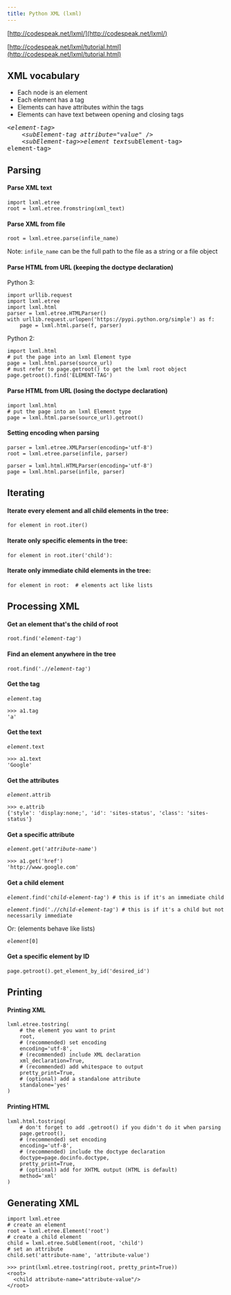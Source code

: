 ```yaml
---
title: Python XML (lxml)
---
```


[http://codespeak.net/lxml/](http://codespeak.net/lxml/)

[http://codespeak.net/lxml/tutorial.html](http://codespeak.net/lxml/tutorial.html)

## XML vocabulary

- Each node is an element
- Each element has a tag
- Elements can have attributes within the tags
- Elements can have text between opening and closing tags

<pre>
<<em>element-tag</em>>
    <<em>subElement-tag attribute="value"</em> />
    <<em>subElement-tag</em>>><em>element text</em></<em>subElement-tag</em>>
</<em>element-tag</em>></pre>

## Parsing

#### Parse XML text

```
import lxml.etree
root = lxml.etree.fromstring(xml_text)
```

#### Parse XML from file

```
root = lxml.etree.parse(infile_name)
```

Note: `infile_name` can be the full path to the file as a string or a file object

#### Parse HTML from URL (keeping the doctype declaration)

Python 3:

```
import urllib.request
import lxml.etree
import lxml.html
parser = lxml.etree.HTMLParser()
with urllib.request.urlopen('https://pypi.python.org/simple') as f:
    page = lxml.html.parse(f, parser)
```

Python 2:

```
import lxml.html
# put the page into an lxml Element type
page = lxml.html.parse(source_url)
# must refer to page.getroot() to get the lxml root object
page.getroot().find('ELEMENT-TAG')
```

#### Parse HTML from URL (losing the doctype declaration)

```
import lxml.html
# put the page into an lxml Element type
page = lxml.html.parse(source_url).getroot()
```

#### Setting encoding when parsing

```
parser = lxml.etree.XMLParser(encoding='utf-8')
root = lxml.etree.parse(infile, parser)

parser = lxml.html.HTMLParser(encoding='utf-8')
page = lxml.html.parse(infile, parser)
```

## Iterating

#### Iterate every element and all child elements in the tree:

```
for element in root.iter()
```

#### Iterate only specific elements in the tree:

```
for element in root.iter('child'):
```

#### Iterate only immediate child elements in the tree:

```
for element in root:  # elements act like lists
```

## Processing XML

#### Get an element that's the child of root

`root.find('`_`element-tag`_`')`

#### Find an element anywhere in the tree

`root.find('.//`_`element-tag`_`')`

#### Get the tag

_`element`_`.tag`

```
>>> a1.tag
'a'
```

#### Get the text

_`element`_`.text`

```
>>> a1.text
'Google'
```

#### Get the attributes

_`element`_`.attrib`

```
>>> e.attrib
{'style': 'display:none;', 'id': 'sites-status', 'class': 'sites-status'}
```

#### Get a specific attribute

_`element`_`.get('`_`attribute-name`_`')`

```
>>> a1.get('href')
'http://www.google.com'
```

#### Get a child element

_`element`_`.find('`_`child-element-tag`_`') # this is if it's an immediate child`

_`element`_`.find('.//`_`child-element-tag`_`') # this is if it's a child but not necessarily immediate`

Or:
(elements behave like lists)

_`element`_`[0]`

#### Get a specific element by ID

```
page.getroot().get_element_by_id('desired_id')
```

## Printing

#### Printing XML

```
lxml.etree.tostring(
    # the element you want to print
    root,
    # (recommended) set encoding
    encoding='utf-8',
    # (recommended) include XML declaration
    xml_declaration=True,
    # (recommended) add whitespace to output
    pretty_print=True,
    # (optional) add a standalone attribute
    standalone='yes'
)
```

#### Printing HTML

```
lxml.html.tostring(
    # don't forget to add .getroot() if you didn't do it when parsing
    page.getroot(),
    # (recommended) set encoding
    encoding='utf-8',
    # (recommended) include the doctype declaration
    doctype=page.docinfo.doctype,
    pretty_print=True,
    # (optional) add for XHTML output (HTML is default)
    method='xml'
)
```

## Generating XML

```
import lxml.etree
# create an element
root = lxml.etree.Element('root')
# create a child element
child = lxml.etree.SubElement(root, 'child')
# set an attribute
child.set('attribute-name', 'attribute-value')

>>> print(lxml.etree.tostring(root, pretty_print=True))
<root>
  <child attribute-name="attribute-value"/>
</root>
```
